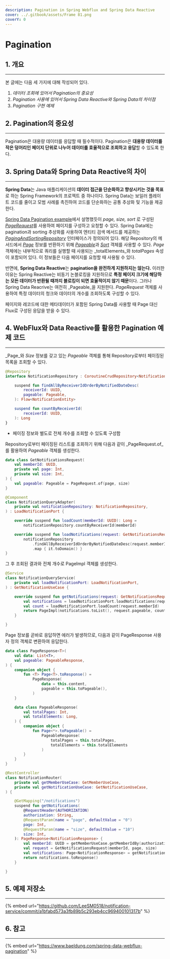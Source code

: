```yaml
---
description: Pagination in Spring Webflux and Spring Data Reactive
cover: ../.gitbook/assets/Frame 81.png
coverY: 0
---
```


# Pagination

## 1. 개요

***

본 글에는 다음 세 가지에 대해 작성되어 있다.

1. _데이터 조회에 있어서 Pagination의 중요성_
2. _Pagination 사용에 있어서 Spring Data Reactive와 Spring Data의 차이점_
3. _Pagination 구현 예제_



## 2. Pagination의 중요성

***

Pagination은 대용량 데이터를 응답할 때 필수적이다. Pagination은 **대용량 데이터를 작은 덩어리인 페이지 단위로 나누어 데이터를 효율적으로 조회하고 응답**할 수 있도록 한다.



## 3. Spring Data와 Spring Data Reactive의 차이

***

**Spring Data**는 Java 애플리케이션의 **데이터 접근을 단순화하고 향상시키는 것을 목표**로 하는 Spring Framework의 프로젝트 중 하나이다. Spring Data는 보일러 플레이트 코드를 줄이고 모범 사례를 촉진하여 코드를 단순화하는 공통 추상화 및 기능을 제공한다.

[Spring Data Pagination example](https://www.baeldung.com/spring-data-jpa-pagination-sorting)에서 설명했듯이 _page, size, sort_ 로 구성된 [_PageRequest_](https://docs.spring.io/spring-data/commons/docs/current/api/org/springframework/data/domain/PageRequest.html)를 사용하여 페이지를 구성하고 요청할 수 있다. Spring Data에는 pagination과 sorting 추상화를 사용하여 엔티티 검색 메서드를 제공하는 [_PagingAndSortingRepository_](https://docs.spring.io/spring-data/data-commons/docs/current/api/org/springframework/data/repository/PagingAndSortingRepository.html) 인터페이스가 정의되어 있다. 해당 Repository의 메서드에서 [_Page_](https://docs.spring.io/spring-data/data-commons/docs/current/api/org/springframework/data/domain/Page.html) 정보를 반환하기 위해 [_Pageable_](https://docs.spring.io/spring-data/data-commons/docs/current/api/org/springframework/data/domain/Pageable.html)과 [_Sort_](https://docs.spring.io/spring-data/data-commons/docs/current/api/org/springframework/data/domain/Sort.html) 객체를 사용할 수 있다. _Page_ 객체에는 내부적으로 쿼리를 실행할 때 사용되는 _totalElements_와 _totalPages_ 속성이 포함되어 있다. 이 정보들은 다음 페이지를 요청할 때 사용될 수 있다.

반면에, **Spring Data Reactive**는 **pagination을 완전하게 지원하지는 않는다.** 이러한 이유는 Spring Reactive는 비동기 논블로킹을 지원하므로 **특정 페이지 크기에 해당하는 모든 데이터가 반환될 때까지 블로킹이 되면 효율적이지 않기 때문**이다. 그러나 Spring Data Reacrive는 여전히 _Pageable_을 지원한다. _PageRequest_ 객체를 사용하여 특정 데이터의 청크와 데이터의 개수를 조회하도록 구성할 수 있다.&#x20;

페이지와 레코드에 대한 메타데이터가 포함된 Spring Data를 사용할 때 Page 대신 Flux로 구성된 응답을 받을 수 있다.



## 4. WebFlux와 Data Reactive를 활용한 Pagination 예제 코드

***

_Page_와 _Size_ 정보를 갖고 있는 _Pageable_ 객체를 통해 Repository로부터 페이징된 목록을 조회할 수 있다.

```kotlin
@Repository
interface NotificationRepository : CoroutineCrudRepository<NotificationEntity, UUID> {

    suspend fun findAllByReceiverIdOrderByNotifiedDateDesc(
        receiverId: UUID,
        pageable: Pageable,
    ): Flow<NotificationEntity>

    suspend fun countByReceiverId(
        receiverId: UUID,
    ): Long
}
```

* 페이징 정보와 별도로 전체 개수를 조회할 수 있도록 구성함



Repository로부터 페이징된 리스트를 조회하기 위해 다음과 같이 _PageRequest.of_를 활용하여 _Pageable_ 객체를 생성한다.

```kotlin
data class GetNotificationsRequest(
    val memberId: UUID,
    private val page: Int,
    private val size: Int,
) {
    val pageable: Pageable = PageRequest.of(page, size)
}
```

```kotlin
@Component
class NotificationQueryAdapter(
    private val notificationRepository: NotificationRepository,
) : LoadNotificationPort {

    override suspend fun loadCount(memberId: UUID): Long =
        notificationRepository.countByReceiverId(memberId)

    override suspend fun loadNotifications(request: GetNotificationsRequest): Flow<Notification> =
        notificationRepository
            .findAllByReceiverIdOrderByNotifiedDateDesc(request.memberId, request.pageable)
            .map { it.toDomain() }
}
```



그 후 조회된 결과와 전체 개수로 PageImpl 객체를 생성한다.

```kotlin
@Service
class NotificationQueryService(
    private val loadNotificationPort: LoadNotificationPort,
) : GetNotificationUseCase {

    override suspend fun getNotifications(request: GetNotificationsRequest): Page<NotificationResponse> {
        val notifications = loadNotificationPort.loadNotifications(request).map { it.toResponse() }
        val count = loadNotificationPort.loadCount(request.memberId)
        return PageImpl(notifications.toList(), request.pageable, count)
    }

}
```



Page 정보를 곧바로 응답하면 에러가 발생하므로, 다음과 같이 PageResponse 사용자 정의 객체로 변환하여 응답한다.

```kotlin
data class PageResponse<T>(
    val data: List<T>,
    val pageable: PageableResponse,
) {
    companion object {
        fun <T> Page<T>.toResponse() =
            PageResponse(
                data = this.content,
                pageable = this.toPageable(),
            )
    }

    data class PageableResponse(
        val totalPages: Int,
        val totalElements: Long,
    ) {
        companion object {
            fun Page<*>.toPageable() =
                PageableResponse(
                    totalPages = this.totalPages,
                    totalElements = this.totalElements
                )
        }
    }
}
```

```kotlin
@RestController
class NotificationRouter(
    private val getMemberUseCase: GetMemberUseCase,
    private val getNotificationUseCase: GetNotificationUseCase,
) {

    @GetMapping("/notifications")
    suspend fun getNotifications(
        @RequestHeader(AUTHORIZATION)
        authorization: String,
        @RequestParam(name = "page", defaultValue = "0")
        page: Int,
        @RequestParam(name = "size", defaultValue = "10")
        size: Int,
    ): PageResponse<NotificationResponse> {
        val memberId: UUID = getMemberUseCase.getMemberIdBy(authorization)
        val request = GetNotificationsRequest(memberId, page, size)
        val notifications: Page<NotificationResponse> = getNotificationUseCase.getNotifications(request)
        return notifications.toResponse()
    }

}
```



## 5. 예제 저장소

***

{% embed url="https://github.com/LeeSM0518/notification-service/commit/a1bfabd573a3fb89b5c293eb4cc969400101317b" %}

## 6. 참고

***

{% embed url="https://www.baeldung.com/spring-data-webflux-pagination" %}

